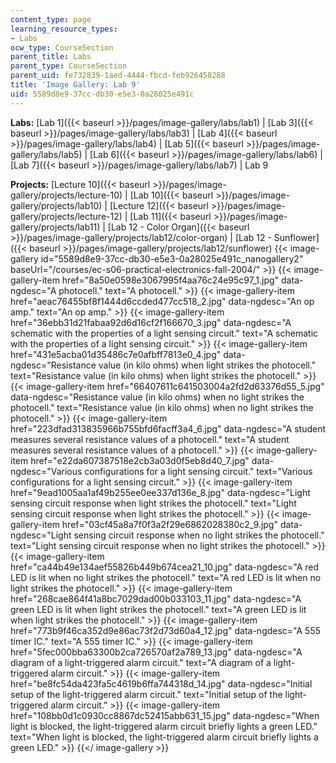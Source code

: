 ```yaml
---
content_type: page
learning_resource_types:
- Labs
ocw_type: CourseSection
parent_title: Labs
parent_type: CourseSection
parent_uid: fe732839-1aed-4444-fbcd-feb926458288
title: 'Image Gallery: Lab 9'
uid: 5589d8e9-37cc-db30-e5e3-0a28025e491c
---
```


**Labs:** [Lab 1]({{< baseurl >}}/pages/image-gallery/labs/lab1) | [Lab 3]({{< baseurl >}}/pages/image-gallery/labs/lab3) | [Lab 4]({{< baseurl >}}/pages/image-gallery/labs/lab4) | [Lab 5]({{< baseurl >}}/pages/image-gallery/labs/lab5) | [Lab 6]({{< baseurl >}}/pages/image-gallery/labs/lab6) | [Lab 7]({{< baseurl >}}/pages/image-gallery/labs/lab7) | Lab 9

**Projects:** [Lecture 10]({{< baseurl >}}/pages/image-gallery/projects/lecture-10) | [Lab 10]({{< baseurl >}}/pages/image-gallery/projects/lab10) | [Lecture 12]({{< baseurl >}}/pages/image-gallery/projects/lecture-12) | [Lab 11]({{< baseurl >}}/pages/image-gallery/projects/lab11) | [Lab 12 - Color Organ]({{< baseurl >}}/pages/image-gallery/projects/lab12/color-organ) | [Lab 12 - Sunflower]({{< baseurl >}}/pages/image-gallery/projects/lab12/sunflower)
{{< image-gallery id="5589d8e9-37cc-db30-e5e3-0a28025e491c_nanogallery2" baseUrl="/courses/ec-s06-practical-electronics-fall-2004/" >}}
{{< image-gallery-item href="8a50e0598e3067995f4aa76c24e95c97_1.jpg" data-ngdesc="A photocell." text="A photocell." >}}
{{< image-gallery-item href="aeac76455bf8f1444d6ccded477cc518_2.jpg" data-ngdesc="An op amp." text="An op amp." >}}
{{< image-gallery-item href="36ebb31d21fabaa92d6d16cf2f166670_3.jpg" data-ngdesc="A schematic with the properties of a light sensing circuit." text="A schematic with the properties of a light sensing circuit." >}}
{{< image-gallery-item href="431e5acba01d35486c7e0afbff7813e0_4.jpg" data-ngdesc="Resistance value (in kilo ohms) when light strikes the photocell." text="Resistance value (in kilo ohms) when light strikes the photocell." >}}
{{< image-gallery-item href="66407611c641503004a2fd2d63376d55_5.jpg" data-ngdesc="Resistance value (in kilo ohms) when no light strikes the photocell." text="Resistance value (in kilo ohms) when no light strikes the photocell." >}}
{{< image-gallery-item href="223dfad313835966b755bfd6facff3a4_6.jpg" data-ngdesc="A student measures several resistance values of a photocell." text="A student measures several resistance values of a photocell." >}}
{{< image-gallery-item href="e22da607387518e2cb3a03d0f5eb8d40_7.jpg" data-ngdesc="Various configurations for a light sensing circuit." text="Various configurations for a light sensing circuit." >}}
{{< image-gallery-item href="9ead1005aa1af49b255ee0ee337d136e_8.jpg" data-ngdesc="Light sensing circuit response when light strikes the photocell." text="Light sensing circuit response when light strikes the photocell." >}}
{{< image-gallery-item href="03cf45a8a7f0f3a2f29e6862028380c2_9.jpg" data-ngdesc="Light sensing circuit response when no light strikes the photocell." text="Light sensing circuit response when no light strikes the photocell." >}}
{{< image-gallery-item href="ca44b49e134aef55826b449b674cea21_10.jpg" data-ngdesc="A red LED is lit when no light strikes the photocell." text="A red LED is lit when no light strikes the photocell." >}}
{{< image-gallery-item href="268cae864f41a8bc7029dad00b033103_11.jpg" data-ngdesc="A green LED is lit when light strikes the photocell." text="A green LED is lit when light strikes the photocell." >}}
{{< image-gallery-item href="773b9f46ca352d9e86ac73f2d73d60a4_12.jpg" data-ngdesc="A 555 timer IC." text="A 555 timer IC." >}}
{{< image-gallery-item href="5fec000bba63300b2ca726570af2a789_13.jpg" data-ngdesc="A diagram of a light-triggered alarm circuit." text="A diagram of a light-triggered alarm circuit." >}}
{{< image-gallery-item href="be8fc54da423fa5c4619b6ffa744318d_14.jpg" data-ngdesc="Initial setup of the light-triggered alarm circuit." text="Initial setup of the light-triggered alarm circuit." >}}
{{< image-gallery-item href="108bb0d1c0930cc8867dc52415abb631_15.jpg" data-ngdesc="When light is blocked, the light-triggered alarm circuit briefly lights a green LED." text="When light is blocked, the light-triggered alarm circuit briefly lights a green LED." >}}
{{</ image-gallery >}}